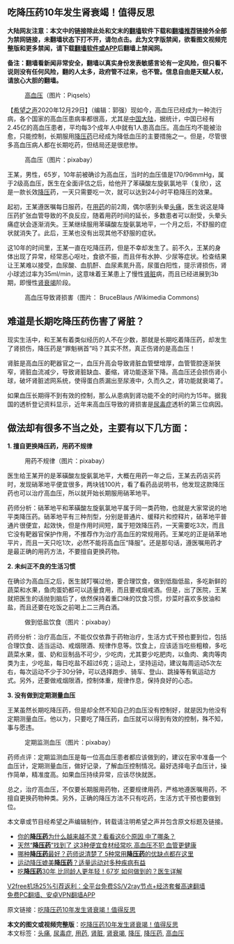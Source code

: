  <h2>吃降压药10年发生肾衰竭！值得反思</h2> <p class="notice"><b>大陆网友注意：本文中的链接除此处和文末的<a href="https://github.com/bannedbook/fanqiang" >翻墙</a>软件下载和<a href="https://github.com/killgcd/justmysocks/blob/master/README.md">翻墙推荐</a>链接外全部为禁网链接，未翻墙状态下打不开，请勿点击。此为文字版禁闻，欲看图文视频完整版和更多禁闻，请下载<a href="https://github.com/bannedbook/fanqiang">翻墙软件或APP</a>后翻墙上禁闻网。</p><p>备注：翻墙看新闻非常安全，翻墙以真实身份发表敏感言论有一定风险，但只看不说则没有任何风险，翻的人太多，政府管不过来，也不管。信息自由是天赋人权，请放心大胆的翻墙。</b></p>  <div class="entry"> <figure><figcaption><a href="https://www.bannedbook.org/bnews/tag/%e9%ab%98%e8%a1%80%e5%8e%8b/" class="st_tag internal_tag" rel="tag" title="标签 高血压 下的日志">高血压</a>（图片：Piqsels）</figcaption></figure> <p>【<span class='wp_keywordlink_affiliate'><a href="https://www.soundofhope.org" title="希望之声" target="_blank">希望之声</a></span>2020年12月29日】（编辑：郭强）现如今，高血压已经成为一种流行病，各个国家的高血压患病率都很高，尤其是<span class='wp_keywordlink_affiliate'><a href="https://www.bannedbook.org/" title="中国" target="_blank">中国</a></span><span class='wp_keywordlink_affiliate'><a href="https://www.bannedbook.org/" title="大陆" target="_blank">大陆</a></span>，据统计，中国已经有2.45亿的高血压患者，平均每3个成年人中就有1人患高血压。高血压均不能被治愈，只能控制，长期服用<a href="https://www.bannedbook.org/bnews/tag/%E9%99%8D%E5%8E%8B%E8%8D%AF/" class="st_tag internal_tag" rel="tag" title="标签 降压药 下的日志">降压药</a>已经成为降低血压的主要措施之一。但是，尽管很多高血压病人都在长期吃药，但结局还是很悲惨。</p> <figure><figcaption>高血压（图片：pixabay）</figcaption></figure> <p>王某，男性，65岁，10年前被确诊为高血压，当时的血压值是170/96mmHg，属于2级高血压，医生在全面评估之后，给他开了苯磺酸左旋氨氯地平（复欣），这是一款长效<a href="https://www.bannedbook.org/bnews/tag/%E9%99%8D%E5%8E%8B/" class="st_tag internal_tag" rel="tag" title="标签 降压 下的日志">降压</a>药，一天只需要吃一次，就可以达到24小时平稳降压的效果。</p> <p>起初，王某遵医嘱每日服药，在<a href="https://www.bannedbook.org/bnews/tag/%E7%94%A8%E8%8D%AF/" class="st_tag internal_tag" rel="tag" title="标签 用药 下的日志">用药</a>的前2周，偶尔感到头晕<a href="https://www.bannedbook.org/bnews/tag/%e5%a4%b4%e7%97%9b/" class="st_tag internal_tag" rel="tag" title="标签 头痛 下的日志">头痛</a>，医生说这是降压药扩张血管导致的不良反应，随着用药时间的延长，多数患者可以耐受，头晕头痛症状会逐渐消失。王某继续服用苯磺酸左旋氨氯地平，一个月之后，不舒服的症状就消失了。此后，王某也没有出现其他不舒服的症状。</p> <p>这10年的时间里，王某一直在吃降压药，但是不幸却发生了。前不久，王某的身体出现了异常，经常恶心呕吐，食欲不振，而且伴有水肿、少尿等症状。检查结果让王某难以接受，血尿酸、血肌酐、血尿素氮升高，尿蛋白阳性，提示肾损伤，肾小球滤过率为35ml/min，这意味着王某患上了慢性<a href="https://www.bannedbook.org/bnews/tag/%e8%82%be%e8%84%8f/" class="st_tag internal_tag" rel="tag" title="标签 肾脏 下的日志">肾脏</a>病，而且已经进展到3b期，即慢性<a href="https://www.bannedbook.org/bnews/tag/%E8%82%BE%E8%A1%B0%E7%AB%AD/" class="st_tag internal_tag" rel="tag" title="标签 肾衰竭 下的日志">肾衰竭</a>阶段。</p>  <figure><figcaption>高血压导致肾损害（图片： BruceBlaus /Wikimedia Commons)</figcaption></figure> <h2>难道是长期吃降压药伤害了肾脏？</h2> <p>现实生活中，和王某有着类似经历的人不在少数，那就是长期吃着降压药，却发生了肾损伤，降压药是“罪魁祸首”吗？其实不然，真正伤肾的是高血压！</p> <p>肾脏是高血压的靶器官之一，血压升高会导致肾脏血管壁增厚，血管管腔逐渐狭窄，肾脏血流减少，导致肾脏缺血、萎缩，肾功能逐渐下降。高血压还会损伤肾小球，破坏肾脏滤网系统，使得蛋白质漏出至尿液中，久而久之，肾功能就衰竭了。</p> <p>如果血压长期得不到有效的控制，那么从患病到肾功能不全的时间约为15年。据我国的透析登记资料显示，近年来高血压导致的肾损害是<a href="https://www.bannedbook.org/bnews/tag/%e5%b0%bf%e6%af%92%e7%97%87/" class="st_tag internal_tag" rel="tag" title="标签 尿毒症 下的日志">尿毒症</a>透析的第三位病因。</p> <h2>做法却有很多不当之处，主要有以下几方面：</h2> <p><strong>1. 擅自更换降压药，用药不规律</strong></p>  <figure><figcaption>用药不规律（图片：pixabay）</figcaption></figure> <p>医生给王某开的是苯磺酸左旋氨氯地平，大概在用药一年之后，王某去药店买药时，发现硝苯地平便宜很多，两块钱100片，看了看药品说明书，他发现这款降压药也可以治疗高血压，所以就开始长期服用硝苯地平。</p> <p>药师分析：硝苯地平和苯磺酸左旋氨氯地平属于同一类药物，也就是大家常说的地平类降压药。硝苯地平有三种剂型，分别是普通片、缓释片和控释片，硝苯地平普通片很便宜，起效快，但是作用时间短，属于短效降压药，一天需要吃3次，而且它没有靶器官保护作用，不推荐作为治疗高血压的常规用药。王某吃的正是硝苯地平片，而且一天只吃1次，必然不能将高血压“降服”。还是那句话，遵医嘱用药才是最正确的用药方法，不要擅自更换药物。</p> <p><strong>2. 未纠正不良的生活习惯</strong></p> <p>在确诊为高血压之后，医生就叮嘱过他，要合理饮食，做到低脂低盐，多吃新鲜的蔬菜和水果，鱼肉蛋奶都可以适量食用，而且要戒烟戒酒。但是，出了医院，王某就把医生的话抛到脑后了，依然保持着重口味的饮食习惯，炒菜时喜欢多放油和盐，而且还要在吃饭之前喝上二三两白酒。</p>  <figure><figcaption>做到低盐饮食（图片：pixabay）</figcaption></figure> <p>药师分析：治疗高血压，不能仅仅依靠于药物治疗，生活方式干预也要到位，包括合理饮食、适当运动、戒烟限酒、规律作息等。饮食上，应该适当吃些粗粮，多吃蔬菜水果，蛋、奶和豆制品不可少，少吃肉，尤其要少吃肥肉，以鱼肉、禽肉等肉类为主，少吃盐，每日吃盐不超过6克；运动上，坚持运动，建议每周运动5次左右，每次运动不少于30分钟，可以选择跑步、骑车、登山、跳操等有氧运动方式。另外，还要做戒烟限酒，控制体重，规律作息，保持良好的心态。</p> <p><strong>3. 没有做到定期测量血压</strong></p> <p>王某虽然长期吃降压药，但是却全然不知自己的血压没有控制好，就是因为他没有定期测量血压。他以为，只要吃了降压药，血压就可以得到有效的控制，殊不知，事与愿违。</p> <figure><figcaption>定期监测血压（图片：pixabay）</figcaption></figure> <p>药师点评：定期监测血压是每一位高血压患者都应该做到的，建议在家中准备一个血压计，定期测量血压，做好记录，了解血压控制情况。最好选择电子血压计，操作简单，精准度高。如果血压持续异常，应该尽快就医。</p>  <p>总之，治疗高血压，不仅要长期服用药物，还要规律用药，严格地遵医嘱用药，不擅自更换药物种类。另外，正确的降压方法不只有吃药，生活方式干预也要做到位。</p> <p>本文章或节目经希望之声编辑制作，转载请注明希望之声并包含原文标题及链接。</p> <ul class='op-related-articles' title='相关阅读'> <li><a href='https://www.bannedbook.org/bnews/health/20201204/1441873.html' target='_blank'>你的<b>降压药</b>为什么越来越不灵？看看这6个原因 中了哪条？</a></li> <li><a href='https://www.bannedbook.org/bnews/health/20201114/1431005.html' target='_blank'>天然“<b>降压药</b>”找到了 这3种便宜食材经常吃 高血压不犯 血管更健康</a></li> <li><a href='https://www.bannedbook.org/bnews/health/20201108/1427730.html' target='_blank'>哪种<b>降压药</b>最好？药师说清楚了 5种常用<b>降压药</b>的优缺点都在这里</a></li> <li><a href='https://www.bannedbook.org/bnews/health/20200927/1403853.html' target='_blank'>运动降压媲美<b>降压药</b>？适量运动对多种疾病有益</a></li> <li><a href='https://www.bannedbook.org/bnews/health/20200719/1363096.html' target='_blank'>吃<b>降压药</b>30年 比同龄人更年轻！67岁 如何做到的？医生详解</a></li> </ul> <p class="texttj"> <a href="https://github.com/bannedbook/fanqiang/wiki/V2ray%E6%9C%BA%E5%9C%BA" target="_blank">V2free机场25%引荐返利：全平台免费SS/V2ray节点+经济套餐高速翻墙</a><br/> <a href="https://github.com/bannedbook/fanqiang/wiki/%E7%A6%81%E9%97%BB%E7%BD%91%E5%AE%89%E5%8D%93%E7%BF%BB%E5%A2%99%E6%96%B0%E9%97%BBAPP" target="_blank">免费PC翻墙、安卓VPN翻墙APP</a></p><p>原文链接：<a class="src_link"  href="https://www.soundofhope.org/post/456823" target="_blank">吃降压药10年发生肾衰竭！值得反思</a></p><a name='sharetosocial'></a>       <div><b>本文的图文或视频完整版</b>：<a href='https://www.bannedbook.org/bnews/comments/20201229/1457158.html'>吃降压药10年发生肾衰竭！值得反思</a></div>  </div><!--END ENTRY--> <div class="postfooter"> <div>本文标签：<a href="https://www.bannedbook.org/bnews/tag/%e5%a4%b4%e7%97%9b/" rel="tag">头痛</a>, <a href="https://www.bannedbook.org/bnews/tag/%e5%b0%bf%e6%af%92%e7%97%87/" rel="tag">尿毒症</a>, <a href="https://www.bannedbook.org/bnews/tag/%E7%94%A8%E8%8D%AF/" rel="tag">用药</a>, <a href="https://www.bannedbook.org/bnews/tag/%e8%82%be%e8%84%8f/" rel="tag">肾脏</a>, <a href="https://www.bannedbook.org/bnews/tag/%E8%82%BE%E8%A1%B0%E7%AB%AD/" rel="tag">肾衰竭</a>, <a href="https://www.bannedbook.org/bnews/tag/%E9%99%8D%E5%8E%8B/" rel="tag">降压</a>, <a href="https://www.bannedbook.org/bnews/tag/%E9%99%8D%E5%8E%8B%E8%8D%AF/" rel="tag">降压药</a>, <a href="https://www.bannedbook.org/bnews/tag/%e9%ab%98%e8%a1%80%e5%8e%8b/" rel="tag">高血压</a></div>  </div><!--END POSTFOOTER--> 